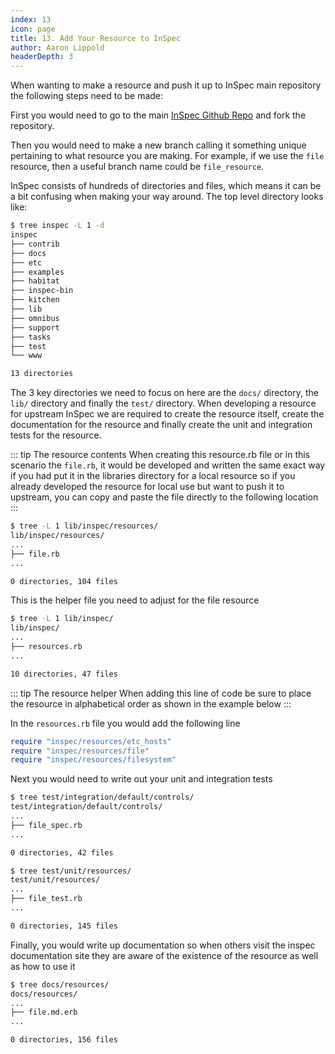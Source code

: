 ```yaml
---
index: 13
icon: page
title: 13. Add Your Resource to InSpec
author: Aaron Lippold
headerDepth: 3
---
```


When wanting to make a resource and push it up to InSpec main repository the following steps need to be made:

First you would need to go to the main [InSpec Github Repo](https://github.com/inspec/inspec) and fork the repository.

Then you would need to make a new branch calling it something unique pertaining to what resource you are making. For example, if we use the `file` resource, then a useful branch name could be `file_resource`.

InSpec consists of hundreds of directories and files, which means it can be a bit confusing when making your way around. The top level directory looks like:
```bash
$ tree inspec -L 1 -d
inspec
├── contrib
├── docs
├── etc
├── examples
├── habitat
├── inspec-bin
├── kitchen
├── lib
├── omnibus
├── support
├── tasks
├── test
└── www

13 directories
```

The 3 key directories we need to focus on here are the `docs/` directory, the `lib/` directory and finally the `test/` directory. When developing a resource for upstream InSpec we are required to create the resource itself, create the documentation for the resource and finally create the unit and integration tests for the resource.

::: tip The resource contents
When creating this resource.rb file or in this scenario the `file.rb`, it would be developed and written the same exact way if you had put it in the libraries directory for a local resource so if you already developed the resource for local use but want to push it to upstream, you can copy and paste the file directly to the following location
:::
```bash
$ tree -L 1 lib/inspec/resources/
lib/inspec/resources/
...
├── file.rb
...

0 directories, 104 files
```

This is the helper file you need to adjust for the file resource
```bash
$ tree -L 1 lib/inspec/
lib/inspec/
...
├── resources.rb
...

10 directories, 47 files
```

::: tip The resource helper
When adding this line of code be sure to place the resource in alphabetical order as shown in the example below
:::

In the `resources.rb` file you would add the following line
```ruby
require "inspec/resources/etc_hosts"
require "inspec/resources/file"
require "inspec/resources/filesystem"
```

Next you would need to write out your unit and integration tests
```bash
$ tree test/integration/default/controls/
test/integration/default/controls/
...
├── file_spec.rb
...

0 directories, 42 files
```

```bash
$ tree test/unit/resources/
test/unit/resources/
...
├── file_test.rb
...

0 directories, 145 files
```

Finally, you would write up documentation so when others visit the inspec documentation site they are aware of the existence of the resource as well as how to use it
```bash
$ tree docs/resources/
docs/resources/
...
├── file.md.erb
...

0 directories, 156 files
```
